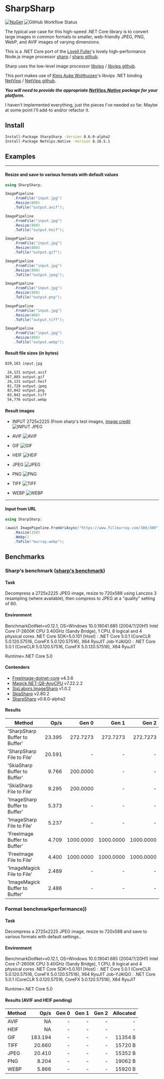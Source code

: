 # SharpSharp

[![NuGet](https://img.shields.io/nuget/v/SharpSharp)](https://www.nuget.org/packages/SharpSharp)
![GitHub Workflow Status](https://img.shields.io/github/workflow/status/randyridge/sharpsharp/release)

The typical use case for this high-speed .NET Core library is to convert large images in common formats to smaller, web-friendly JPEG, PNG, WebP, and AVIF images of varying dimensions.

This is a .NET Core port of the [Lovell Fuller](https://github.com/lovell)'s lovely high-performance Node.js image processor [sharp](https://sharp.pixelplumbing.com/en/stable/) / [sharp github](https://github.com/lovell/sharp/).

Sharp uses the low-level image processor [libvips](https://libvips.github.io/libvips/) / [libvips github](https://github.com/libvips/libvips).

This port makes use of [Kleis Auke Wolthuizen](https://github.com/kleisauke)'s libvips .NET binding [NetVips](https://kleisauke.github.io/net-vips/) / [NetVips github](https://github.com/kleisauke/net-vips).

**_You will need to provide the appropriate [NetVips.Native](https://github.com/kleisauke/net-vips#install) package for your platform._**

I haven't implemented everything, just the pieces I've needed so far. Maybe at some point I'll add-to and/or refactor it.

## Install
```sh
Install-Package SharpSharp -Version 0.6.0-alpha2
Install-Package NetVips.Native -Version 8.10.5.1
```
## Examples
---
#### Resize and save to various formats with default values
``` csharp
using SharpSharp;

ImagePipeline
	.FromFile("input.jpg")
	.Resize(800)
	.ToFile("output.avif");

ImagePipeline
	.FromFile("input.jpg")
	.Resize(800)
	.ToFile("output.heif");

ImagePipeline
	.FromFile("input.jpg")
	.Resize(800)
	.ToFile("output.gif");

ImagePipeline
	.FromFile("input.jpg")
	.Resize(800)
	.ToFile("output.jpeg");

ImagePipeline
	.FromFile("input.jpg")
	.Resize(800)
	.ToFile("output.png");

ImagePipeline
	.FromFile("input.jpg")
	.Resize(800)
	.ToFile("output.tiff");

ImagePipeline
	.FromFile("input.jpg")
	.Resize(800)
	.ToFile("output.webp");
```
#### Result file sizes (in bytes)
``` sh
829,183 input.jpg

 24,131 output.avif
367,885 output.gif
 24,131 output.heif
 81,728 output.jpeg
 83,042 output.png
 83,042 output.tiff
 54,776 output.webp
```
#### Result images

* INPUT 2725x2225 (From sharp's test images, [image credit](http://www.flickr.com/photos/grizdave/2569067123/)
![INPUT JPEG](./docs/input.jpg)

* AVIF
![AVIF](./docs/formats/output.avif)

* GIF
![GIF](./docs/formats/output.gif)

* HEIF
![HEIF](./docs/formats/output.heif)

* JPEG
![JPEG](./docs/formats/output.jpeg)

* PNG
![PNG](./docs/formats/output.png)

* TIFF
![TIFF](./docs/formats/output.tiff)

* WEBP
![WEBP](./docs/formats/output.webp)
---
#### Input from URL
``` csharp
using SharpSharp;

(await ImagePipeline.FromUriAsync("https://www.fillmurray.com/300/300"))
	.Resize(150)
	.Webp()
	.ToFile("murray.webp");
```

## Benchmarks


### Sharp's benchmark ([sharp's benchmark](https://sharp.pixelplumbing.com/performance))

#### Task
Decompress a 2725x2225 JPEG image, resize to 720x588 using Lanczos 3 resampling (where available), then compress to JPEG at a "quality" setting of 80.

#### Environment
BenchmarkDotNet=v0.12.1, OS=Windows 10.0.19041.685 (2004/?/20H1)
Intel Core i7-2600K CPU 3.40GHz (Sandy Bridge), 1 CPU, 8 logical and 4 physical cores
.NET Core SDK=5.0.101
  [Host]     : .NET Core 5.0.1 (CoreCLR 5.0.120.57516, CoreFX 5.0.120.57516), X64 RyuJIT
  Job-YJAIQO : .NET Core 5.0.1 (CoreCLR 5.0.120.57516, CoreFX 5.0.120.57516), X64 RyuJIT

Runtime=.NET Core 5.0

#### Contenders

* [FreeImage-dotnet-core](https://github.com/matgr1/FreeImage-dotnet-core) v4.3.6
* [Magick.NET-Q8-AnyCPU](https://github.com/dlemstra/Magick.NET) v7.22.2.2
* [SixLabors.ImageSharp](https://github.com/SixLabors/ImageSharp) v1.0.2
* [SkiaSharp](https://github.com/mono/SkiaSharp) v2.80.2
* [SharpSharp](https://github.com/randyridge/sharpsharp) v0.6.0-alpha2

#### Results

|                         Method |   Op/s |     Gen 0 |     Gen 1 |     Gen 2 |  Allocated |
|------------------------------- |-------:|----------:|----------:|----------:|-----------:|
|  'SharpSharp Buffer to Buffer' | 23.395 |  272.7273 |  272.7273 |  272.7273 |   80.35 KB |
|      'SharpSharp File to File' | 20.591 |         - |         - |         - |   15.04 KB |
|   'SkiaSharp Buffer to Buffer' |  9.766 |  200.0000 |         - |         - | 1025.37 KB |
|       'SkiaSharp File to File' |  9.295 |  200.0000 |         - |         - |  964.03 KB |
|  'ImageSharp Buffer to Buffer' |  5.373 |         - |         - |         - |  368.17 KB |
|      'ImageSharp File to File' |  5.237 |         - |         - |         - |   53.55 KB |
|   'FreeImage Buffer to Buffer' |  4.709 | 1000.0000 | 1000.0000 | 1000.0000 |  189.62 KB |
|       'FreeImage File to File' |  4.400 | 1000.0000 | 1000.0000 | 1000.0000 |   12.68 KB |
|     'ImageMagick File to File' |  2.489 |         - |         - |         - |   17.24 KB |
| 'ImageMagick Buffer to Buffer' |  2.486 |         - |         - |         - |  342.49 KB |


### Format benchmarkperformance))
#### Task
Decompress a 2725x2225 JPEG image, resize to 720x588 and save to various formats with default settings..

#### Environment
BenchmarkDotNet=v0.12.1, OS=Windows 10.0.19041.685 (2004/?/20H1)
Intel Core i7-2600K CPU 3.40GHz (Sandy Bridge), 1 CPU, 8 logical and 4 physical cores
.NET Core SDK=5.0.101
  [Host]     : .NET Core 5.0.1 (CoreCLR 5.0.120.57516, CoreFX 5.0.120.57516), X64 RyuJIT
  Job-YJAIQO : .NET Core 5.0.1 (CoreCLR 5.0.120.57516, CoreFX 5.0.120.57516), X64 RyuJIT

Runtime=.NET Core 5.0

#### Results (AVIF and HEIF pending)

| Method |    Op/s | Gen 0 | Gen 1 | Gen 2 | Allocated |
|------- |--------:|------:|------:|------:|----------:|
|   AVIF |      NA |     - |     - |     - |         - |
|   HEIF |      NA |     - |     - |     - |         - |
|    GIF | 183.194 |     - |     - |     - |   11354 B |
|   TIFF |  20.660 |     - |     - |     - |   15720 B |
|   JPEG |  20.410 |     - |     - |     - |   15352 B |
|    PNG |   8.204 |     - |     - |     - |   19062 B |
|   WEBP |   5.866 |     - |     - |     - |   15920 B |